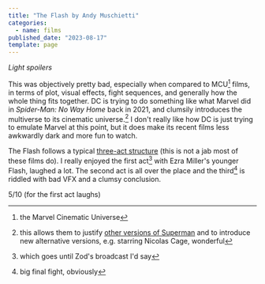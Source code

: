 ```yaml
---
title: "The Flash by Andy Muschietti"
categories:
  - name: films
published_date: "2023-08-17"
template: page
---
```


_Light spoilers_

This was objectively pretty bad, especially when compared to MCU[^1] films, in terms of plot, visual effects, fight sequences, and generally how the whole thing fits together. DC is trying to do something like what Marvel did in _Spider-Man: No Way Home_ back in 2021, and clumsily introduces the multiverse to its cinematic universe.[^2] I don't really like how DC is just trying to emulate Marvel at this point, but it does make its recent films less awkwardly dark and more fun to watch.

The Flash follows a typical [three-act structure](https://en.wikipedia.org/wiki/Three-act_structure) (this is not a jab most of these films do). I really enjoyed the first act[^3] with Ezra Miller's younger Flash, laughed a lot. The second act is all over the place and the third[^4] is riddled with bad VFX and a clumsy conclusion.

5/10 (for the first act laughs)

[^1]: the Marvel Cinematic Universe
[^2]: this allows them to justify [other versions of Superman](https://en.wikipedia.org/wiki/Superman_in_film) and to introduce new alternative versions, e.g. starring Nicolas Cage, wonderful
[^3]: which goes until Zod's broadcast I'd say
[^4]: big final fight, obviously
